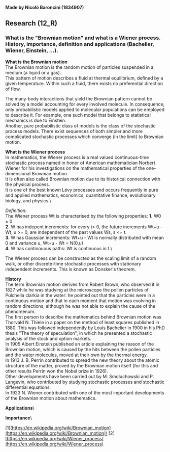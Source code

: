 **Made by Nicolò Baroncini (1834907)**

## Research (12_R)
### What is the "Brownian motion" and what is a Wiener process. History, importance, definition and applications (Bachelier, Wiener, Einstein, ...).

**What is the Brownian motion**\
The Brownian motion is the random motion of particles suspended in a medium (a liquid or a gas).\
This pattern of motion describes a fluid at thermal equilibrium, defined by a given temperature. Within such a fluid, there exists no preferential direction of flow.

The many-body interactions that yield the Brownian pattern cannot be solved by a model accounting for every involved molecule. In consequence, only probabilistic models applied to molecular populations can be employed to describe it. For example, one such model that belongs to statistical mechanics is due to Einstein.\
Another, pure probabilistic class of models is the class of the stochastic process models. There exist sequences of both simpler and more complicated stochastic processes which converge (in the limit) to Brownian motion.

**What is the Wiener process**\
In mathematics, the Wiener process is a real valued continuous-time stochastic process named in honor of American mathematician Norbert Wiener for his investigations on the mathematical properties of the one-dimensional Brownian motion.\
It is often also called Brownian motion due to its historical connection with the physical process.\
It is one of the best known Lévy processes and occurs frequently in pure and applied mathematics, economics, quantitative finance, evolutionary biology, and physics.\

*Definition:*\
The Wiener process Wt is characterised by the following properties:
**1.** W0 = 0\
**2.** W has indepent increments: for every t> 0, the future increments Wt+u - Wt, u >= 0, are independent of the past values Ws, s <= t.  \
**3.** W has Gaussian increments: Wt+u - Wt is normally distributed with mean 0 and variance u, Wt+u - Wt = N(0,u)\
**4.** W has continouous paths: Wt is continuous in t.\

The Wiener process can be constructed as the scaling limit of a random walk, or other discrete-time stochastic processes with stationary independent increments. This is known as Donsker's theorem.

**History**\
The term Brownian motion derives from Robert Brown, who observed it in 1827 while he was studying at the microscope the pollen particles of Pulchella clarkia in the water: he pointed out that the particles were in a continuous motion and that in each moment that motion was evolving in random directions, although he was not able to explain the cause of the phenomenum.\
The first person to describe the mathematics behind Brownian motion was Thorvald N. Thiele in a paper on the method of least squares published in 1880. This was followed independently by Louis Bachelier in 1900 in his PhD thesis "The theory of speculation", in which he presented a stochastic analysis of the stock and option markets.\
In 1905 Albert Einstein published an article explaining the reason of the Brownian motion, which is caused by the hits between the pollen particles and the water molecules, moved at their own by the thermal energy.\
In 1913 J. B. Perrin contributed to spread the new theory about the atomic structure of the matter, proved by the Brownian motion itself (for this and other results Perrin won the Nobel prize in 1926).\
Other developments have been carried out by M. Smoluchowski and P. Langevin, who contributed by studying stochastic processes and stochastic differential equations.\
In 1923 N. Wiener contributed with one of the most important developments of the Brownian motion about mathematics.

**Applications**\

**Importance**\

[1][https://en.wikipedia.org/wiki/Brownian_motion](https://en.wikipedia.org/wiki/Brownian_motion)\
[2][https://en.wikipedia.org/wiki/Wiener_process](https://en.wikipedia.org/wiki/Wiener_process)
